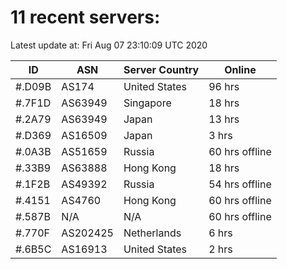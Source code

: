 # 11 recent servers:

Latest update at: Fri Aug 07 23:10:09 UTC 2020

| ID | ASN | Server Country | Online |
| -- | --- | -------------- | ------ |
| #.D09B | AS174 | United States | 96 hrs |
| #.7F1D | AS63949 | Singapore | 18 hrs |
| #.2A79 | AS63949 | Japan | 13 hrs |
| #.D369 | AS16509 | Japan | 3 hrs |
| #.0A3B | AS51659 | Russia | 60 hrs offline |
| #.33B9 | AS63888 | Hong Kong | 18 hrs |
| #.1F2B | AS49392 | Russia | 54 hrs offline |
| #.4151 | AS4760 | Hong Kong | 60 hrs offline |
| #.587B | N/A | N/A | 60 hrs offline |
| #.770F | AS202425 | Netherlands | 6 hrs |
| #.6B5C | AS16913 | United States | 2 hrs |

